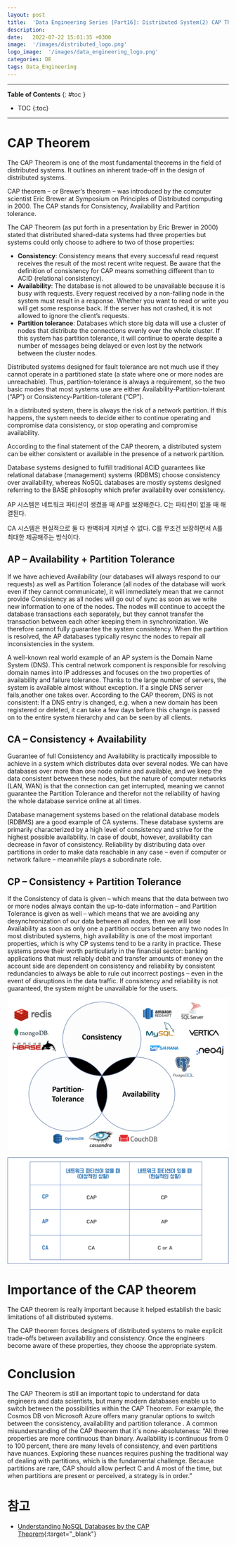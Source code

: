 ```yaml
---
layout: post
title:  'Data Engineering Series [Part16]: Distributed System(2) CAP Theorem'
description: 
date:   2022-07-22 15:01:35 +0300
image:  '/images/distributed_logo.png'
logo_image:  '/images/data_engineering_logo.png'
categories: DE
tags: Data_Engineering
---
```

---

**Table of Contents**
{: #toc }
*  TOC
{:toc}

---

# CAP Theorem

The CAP Theorem is one of the most fundamental theorems in the field of distributed systems. It outlines an inherent trade-off in the design of distributed systems.  

CAP theorem – or Brewer’s theorem – was introduced by the computer scientist Eric Brewer at Symposium on Principles of Distributed computing in 2000. The CAP stands for Consistency, Availability and Partition tolerance.  

The CAP Theorem (as put forth in a presentation by Eric Brewer in 2000) stated that distributed shared-data systems had three properties but systems could only choose to adhere to two of those properties:  

- **Consistency**: Consistency means that every successful read request receives the result of the most recent write request. Be aware that the definition of consistency for CAP means something different than to ACID (relational consistency).
- **Availability**: The database is not allowed to be unavailable because it is busy with requests. Every request received by a non-failing node in the system must result in a response. Whether you want to read or write you will get some response back. If the server has not crashed, it is not allowed to ignore the client’s requests.
- **Partition tolerance**: Databases which store big data will use a cluster of nodes that distribute the connections evenly over the whole cluster. If this system has partition tolerance, it will continue to operate despite a number of messages being delayed or even lost by the network between the cluster nodes.

Distributed systems designed for fault tolerance are not much use if they cannot operate in a partitioned state (a state where one or more nodes are unreachable). Thus, partition-tolerance is always a requirement, so the two basic modes that most systems use are either Availability-Partition-tolerant (“AP”) or Consistency-Partition-tolerant (“CP”).  

In a distributed system, there is always the risk of a network partition. If this happens, the system needs to decide either to continue operating and compromise data consistency, or stop operating and compromise availability.  

According to the final statement of the CAP theorem, a distributed system can be either consistent or available in the presence of a network partition.  

Database systems designed to fulfill traditional ACID guarantees like relational database (management) systems (RDBMS) choose consistency over availability, whereas NoSQL databases are mostly systems designed referring to the BASE philosophy which prefer availability over consistency.  

AP 시스템은 네트워크 파티션이 생겼을 때 AP를 보장해준다. C는 파티션이 없을 때 해결된다.  

CA 시스템은 현실적으로 둘 다 완벽하게 지켜낼 수 없다. C를 무조건 보장하면서 A를 최대한 제공해주는 방식이다. 

## AP – Availability + Partition Tolerance
If we have achieved Availability (our databases will always respond to our requests) as well as Partition Tolerance (all nodes of the database will work even if they cannot communicate), it will immediately mean that we cannot provide Consistency as all nodes will go out of sync as soon as we write new information to one of the nodes. The nodes will continue to accept the database transactions each separately, but they cannot transfer the transaction between each other keeping them in synchronization. We therefore cannot fully guarantee the system consistency. When the partition is resolved, the AP databases typically resync the nodes to repair all inconsistencies in the system.  

A well-known real world example of an AP system is the Domain Name System (DNS). This central network component is responsible for resolving domain names into IP addresses and focuses on the two properties of availability and failure tolerance. Thanks to the large number of servers, the system is available almost without exception. If a single DNS server fails,another one takes over. According to the CAP theorem, DNS is not consistent: If a DNS entry is changed, e.g. when a new domain has been registered or deleted, it can take a few days before this change is passed on to the entire system hierarchy and can be seen by all clients.  

## CA – Consistency + Availability
Guarantee of full Consistency and Availability is practically impossible to achieve in a system which distributes data over several nodes. We can have databases over more than one node online and available, and we keep the data consistent between these nodes, but the nature of computer networks (LAN, WAN) is that the connection can get interrupted, meaning we cannot guarantee the Partition Tolerance and therefor not the reliability of having the whole database service online at all times.  

Database management systems based on the relational database models (RDBMS) are a good example of CA systems. These database systems are primarily characterized by a high level of consistency and strive for the highest possible availability. In case of doubt, however, availability can decrease in favor of consistency. Reliability by distributing data over partitions in order to make data reachable in any case – even if computer or network failure – meanwhile plays a subordinate role.  

## CP – Consistency + Partition Tolerance
If the Consistency of data is given – which means that the data between two or more nodes always contain the up-to-date information – and Partition Tolerance is given as well – which means that we are avoiding any desynchronization of our data between all nodes, then we will lose Availability as soon as only one a partition occurs between any two nodes In most distributed systems, high availability is one of the most important properties, which is why CP systems tend to be a rarity in practice. These systems prove their worth particularly in the financial sector: banking applications that must reliably debit and transfer amounts of money on the account side are dependent on consistency and reliability by consistent redundancies to always be able to rule out incorrect postings – even in the event of disruptions in the data traffic. If consistency and reliability is not guaranteed, the system might be unavailable for the users.  

![](/images/cap.png)

![](/images/dis_sys_6.png)

# Importance of the CAP theorem
The CAP theorem is really important because it helped establish the basic limitations of all distributed systems.  

The CAP theorem forces designers of distributed systems to make explicit trade-offs between availability and consistency. Once the engineers become aware of these properties, they choose the appropriate system.  

# Conclusion
The CAP Theorem is still an important topic to understand for data engineers and data scientists, but many modern databases enable us to switch between the possibilities within the CAP Theorem. For example, the Cosmos DB von Microsoft Azure offers many granular options to switch between the consistency, availability and partition tolerance . A common misunderstanding of the CAP theorem that it´s none-absoluteness: “All three properties are more continuous than binary. Availability is continuous from 0 to 100 percent, there are many levels of consistency, and even partitions have nuances. Exploring these nuances requires pushing the traditional way of dealing with partitions, which is the fundamental challenge. Because partitions are rare, CAP should allow perfect C and A most of the time, but when partitions are present or perceived, a strategy is in order.”

# 참고

- [Understanding NoSQL Databases by the CAP Theorem](https://data-science-blog.com/blog/2021/10/14/cap-theorem/){:target="_blank"}